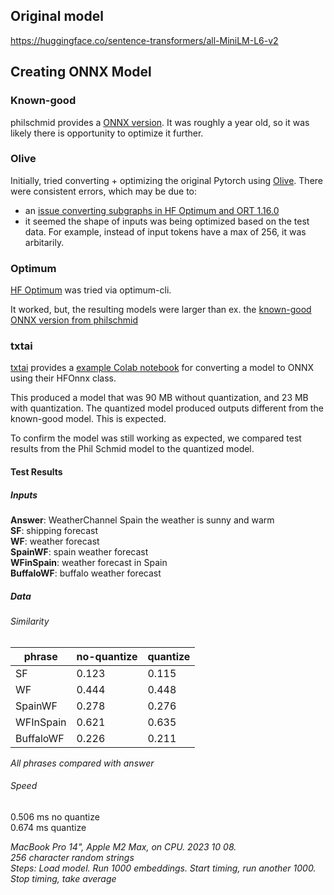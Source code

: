 ## Original model  
https://huggingface.co/sentence-transformers/all-MiniLM-L6-v2


## Creating ONNX Model
### Known-good
philschmid provides a [ONNX version](https://huggingface.co/philschmid/all-MiniLM-L6-v2-optimum-embeddings). It was roughly a year old, so it was likely there is opportunity to optimize it further.  
### Olive
Initially, tried converting + optimizing the original Pytorch using [Olive](https://github.com/microsoft/Olive).
There were consistent errors, which may be due to:
- an [issue converting subgraphs in HF Optimum and ORT 1.16.0](https://github.com/huggingface/optimum/pull/1405)
- it seemed the shape of inputs was being optimized based on the test data. For example, instead of input tokens have a max of 256, it was arbitarily.
### Optimum
[HF Optimum](https://github.com/huggingface/optimum) was tried via optimum-cli.

It worked, but, the resulting models were larger than ex. the [known-good ONNX version from philschmid](https://huggingface.co/philschmid/all-MiniLM-L6-v2-optimum-embeddings)
### txtai
[txtai](https://github.com/neuml/txtai) provides a [example Colab notebook](https://github.com/neuml/txtai/blob/master/examples/18_Export_and_run_models_with_ONNX.ipynb) for converting a model to ONNX using their HFOnnx class.

This produced a model that was 90 MB without quantization, and 23 MB with quantization.
The quantized model produced outputs different from the known-good model.
This is expected.

To confirm the model was still working as expected, we compared test results from the Phil Schmid model to the quantized model.

#### Test Results
##### Inputs
__Answer__: WeatherChannel Spain the weather is sunny and warm  
__SF__: shipping forecast  
__WF__: weather forecast  
__SpainWF__: spain weather forecast  
__WFinSpain__: weather forecast in Spain  
__BuffaloWF__: buffalo weather forecast  

##### Data

###### Similarity
| phrase  |no-quantize|quantize|
|---------|-----------|--------|
|SF       |0.123      |0.115   |
|WF       |0.444      |0.448   |
|SpainWF  |0.278      |0.276   |
|WFInSpain|0.621      |0.635   |
|BuffaloWF|0.226      |0.211   |

_All phrases compared with answer_  

###### Speed
0.506 ms no quantize  
0.674 ms quantize  

_MacBook Pro 14", Apple M2 Max, on CPU. 2023 10 08._  
_256 character random strings_  
_Steps: Load model. Run 1000 embeddings. Start timing, run another 1000. Stop timing, take average_





